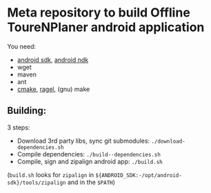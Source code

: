 Meta repository to build Offline ToureNPlaner android application
=================================================================

You need:

  * [android sdk](http://developer.android.com/sdk/index.html), [android ndk](http://developer.android.com/tools/sdk/ndk/index.html)
  * wget
  * maven
  * ant
  * [cmake](http://www.cmake.org/), [ragel](http://www.complang.org/ragel/), (gnu) make

Building:
---------

3 steps:

  * Download 3rd party libs, sync git submodules: ``./download-dependencies.sh``
  * Compile dependencies: ``./build--dependencies.sh``
  * Compile, sign and zipalign android app: ``./build.sh``

(``build.sh`` looks for ``zipalign`` in ``${ANDROID_SDK:-/opt/android-sdk}/tools/zipalign`` and in the ``$PATH``)
